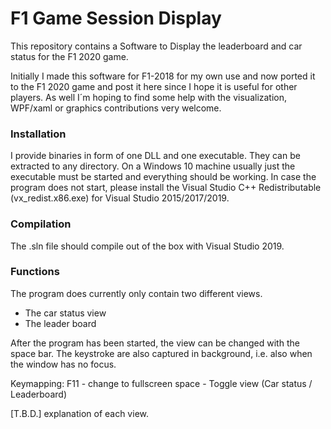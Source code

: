 # F1 Game Session Display

This repository contains a Software to Display the leaderboard and car status for the F1 2020 game.

Initially I made this software for F1-2018 for my own use and now ported it to the F1 2020 game and post it here since I hope it is useful for other players.
As well I´m hoping to find some help with the visualization, WPF/xaml or graphics contributions very welcome.

### Installation
I provide binaries in form of one DLL and one executable. They can be extracted to any directory.
On a Windows 10 machine usually just the executable must be started and everything should be working.
In case the program does not start, please install the Visual Studio C++ Redistributable (vx_redist.x86.exe) for Visual Studio 2015/2017/2019.

### Compilation
The .sln file should compile out of the box with Visual Studio 2019.

### Functions
The program does currently only contain two different views.

- The car status view
- The leader board

After the program has been started, the view can be changed with the space bar.
The keystroke are also captured in background, i.e. also when the window has no focus.

Keymapping:
F11   - change to fullscreen
space - Toggle view (Car status / Leaderboard)

[T.B.D.] explanation of each view.
